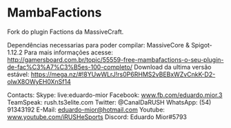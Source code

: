 # MambaFactions
Fork do plugin Factions da MassiveCraft.

Dependências necessarias para poder compilar: MassiveCore & Spigot-1.12.2
Para mais informações acesse: http://gamersboard.com.br/topic/55559-free-mambafactions-o-seu-plugin-de-fac%C3%A7%C3%B5es-100-completo/
Download da ultima versão estável: https://mega.nz/#!8YUwWLrJ!rs0P6RHMS2vBEBxWZvCnkK-D2-olwX8OWyEH0XnSf14

Contacts: 
Skype: live:eduardo-mior 
Facebook: www.fb.com/eduardo.mior.3 
TeamSpeak: rush.ts3elite.com 
Twitter: @CanalDaRUSH 
WhatsApp: (54) 91343192
E-Mail: eduardo-mior@hotmail.com
Youtube: www.youtube.com/iRUSHeSports
Discord: Eduardo Mior#5793
